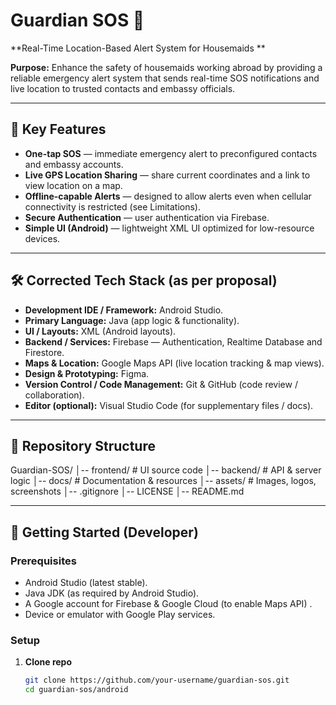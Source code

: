 # Guardian SOS 🚨
**Real-Time Location-Based Alert System for Housemaids **

**Purpose:** Enhance the safety of housemaids working abroad by providing a reliable emergency alert system that sends real-time SOS notifications and live location to trusted contacts and embassy officials.  

---

## 🌟 Key Features
- **One-tap SOS** — immediate emergency alert to preconfigured contacts and embassy accounts.  
- **Live GPS Location Sharing** — share current coordinates and a link to view location on a map.  
- **Offline-capable Alerts** — designed to allow alerts even when cellular connectivity is restricted (see Limitations).  
- **Secure Authentication** — user authentication via Firebase.  
- **Simple UI (Android)** — lightweight XML UI optimized for low-resource devices.    

---

## 🛠️ Corrected Tech Stack (as per proposal)
- **Development IDE / Framework:** Android Studio.  
- **Primary Language:** Java (app logic & functionality).  
- **UI / Layouts:** XML (Android layouts).  
- **Backend / Services:** Firebase — Authentication, Realtime Database and Firestore.  
- **Maps & Location:** Google Maps API (live location tracking & map views).  
- **Design & Prototyping:** Figma.  
- **Version Control / Code Management:** Git & GitHub (code review / collaboration).  
- **Editor (optional):** Visual Studio Code (for supplementary files / docs).  

---

## 📂 Repository Structure

Guardian-SOS/
│-- frontend/        # UI source code
│-- backend/         # API & server logic
│-- docs/            # Documentation & resources
│-- assets/          # Images, logos, screenshots
│-- .gitignore
│-- LICENSE
│-- README.md


---

## 🚀 Getting Started (Developer)
### Prerequisites
- Android Studio (latest stable).  
- Java JDK (as required by Android Studio).  
- A Google account for Firebase & Google Cloud (to enable Maps API) .  
- Device or emulator with Google Play services.

### Setup
1. **Clone repo**
   ```bash
   git clone https://github.com/your-username/guardian-sos.git
   cd guardian-sos/android



